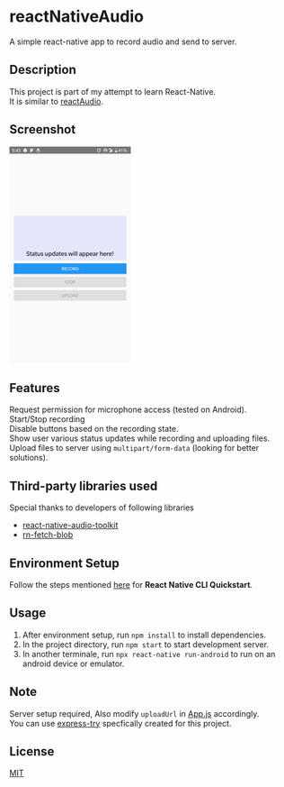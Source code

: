 # reactNativeAudio
A simple react-native app to record audio and send to server.


## Description
This project is part of my attempt to learn React-Native. <br />
It is similar to [reactAudio](https://github.com/HarshalRohit/reactAudio). <br />


## Screenshot
![Image](./appImage.png)


## Features
Request permission for microphone access (tested on Android). <br />
Start/Stop recording <br />
Disable buttons based on the recording state. <br />
Show user various status updates while recording and uploading files. <br />
Upload files to server using `multipart/form-data` (looking for better solutions).


## Third-party libraries used
Special thanks to developers of following libraries <br />
* [react-native-audio-toolkit](https://github.com/react-native-community/react-native-audio-toolkit)
* [rn-fetch-blob](https://github.com/joltup/rn-fetch-blob)


## Environment Setup
Follow the steps mentioned [here](https://reactnative.dev/docs/environment-setup) for **React Native CLI Quickstart**.

## Usage
1. After environment setup, run `npm install` to install dependencies.
2. In the project directory, run `npm start` to start development server.
3. In another terminale, run `npx react-native run-android` to run on an android device or emulator.

## Note
Server setup required, Also modify `uploadUrl` in [App.js](./App.js) accordingly. <br />
You can use [express-try](https://github.com/HarshalRohit/express-try) specfically created for this project.


## License
[MIT](LICENSE)

